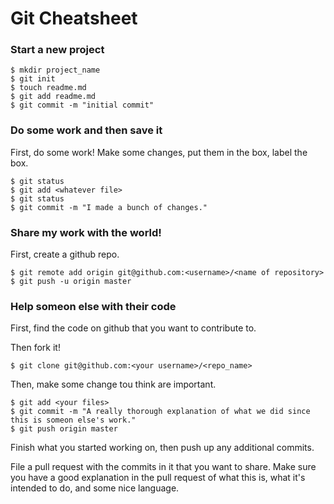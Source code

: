 # Git Cheatsheet

### Start a new project

```shell
$ mkdir project_name
$ git init
$ touch readme.md
$ git add readme.md
$ git commit -m "initial commit"
```

### Do some work and then save it

First, do some work!
Make some changes, put them in the box, label the box.

```shell
$ git status
$ git add <whatever file>
$ git status
$ git commit -m "I made a bunch of changes."
```

### Share my work with the world!

First, create a github repo.

```shell
$ git remote add origin git@github.com:<username>/<name of repository>
$ git push -u origin master
```

### Help someon else with their code

First, find the code on github that you want to contribute to.

Then fork it!

```shell
$ git clone git@github.com:<your username>/<repo_name>
```
Then, make some change tou think are important.

```shell
$ git add <your files>
$ git commit -m "A really thorough explanation of what we did since this is someon else's work."
$ git push origin master
```
Finish what you started working on, then push up any additional commits.

File a pull request with the commits in it that you want to share. Make sure you have a good explanation in the pull request of what this is, what it's intended to do, and some nice language.

